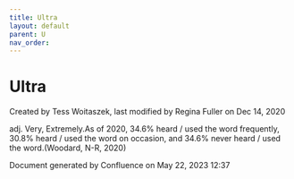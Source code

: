 ```yaml
---
title: Ultra
layout: default
parent: U
nav_order:
---
```


# Ultra

Created by  Tess Woitaszek, last modified by  Regina Fuller on Dec 14, 2020

adj. Very, Extremely.As of 2020, 34.6% heard / used the word frequently, 30.8% heard / used the word on occasion, and 34.6% never heard / used the word.(Woodard, N-R, 2020)

Document generated by Confluence on May 22, 2023 12:37


